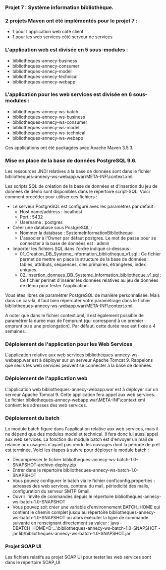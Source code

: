 ﻿### Projet 7 : Système information bibliothèque.

### 2 projets Maven ont été implémentés pour le projet 7 : 
-   1 pour l'application web côté client
-   1 pour les web services côté serveur de services

### L'application web est divisée en 5 sous-modules :

-   bibliotheques-annecy-business
-   bibliotheques-annecy-consumer
-   bibliotheques-annecy-model
-   bibliotheques-annecy-technical
-   bibliotheques-annecy-webapp

### L'application pour les web services est divisée en 6 sous-modules :

-   bibliotheques-annecy-ws-batch
-   bibliotheques-annecy-ws-business
-   bibliotheques-annecy-ws-consumer
-   bibliotheques-annecy-ws-model
-   bibliotheques-annecy-ws-technical
-   bibliotheques-annecy-ws-webapp

Ces applications ont été packagées avec Apache Maven 3.5.3.

### Mise en place de la base de données PostgreSQL 9.6.

Les ressources JNDI relatives à la base de données sont dans le fichier bibliotheques-annecy-ws-webapp.war\META-INF\context.xml.

Les scripts SQL de création de la base de données et d'insertion du jeu de données de démo sont disponibles dans le répertoire script-SQL.
Voici comment procéder pour utiliser ces fichiers :

-   Le serveur PostgreSQL est configuré avec les paramètres par défaut :
	- Host name/address : localhost
	- Port : 5432
	- Username : postgres
-   Créer une database sous PostgreSQL :
	- Nommer la database : SystemeInformationBibliotheque
	- L'associer à l'Owner par défaut postgres. Le mot de passe pour se connecter à la base de données est  : admin
-   Importer les fichiers SQL dans l'ordre indiqué ci-dessous :
	- 01_Creation_DB_Systeme_information_bibliotheque_v1.sql : Ce fichier permet de mettre en place la structure de la base de données : tables, attributs, séquences, clés primaires, étrangères, index uniques.
	- 02_Insertion_donnees_DB_Systeme_information_bibliotheque_v1.sql : Ce fichier permet d'insérer les données relatives au jeu de données de démo pour tester l'application.
	
Vous êtes libres de paramétrer PostgreSQL de manière personnalisée. Mais dans ce cas-là, il faut bien répercuter votre paramétrage dans le fichier bibliotheques-annecy-ws-webapp.war\META-INF\context.xml.

A noter que dans le fichier context.xml, il est également possible de paramétrer la durée max de l'emprunt (qui correspond à un premier emprunt ou à une prolongation). Par défaut, cette
durée max est fixée à 4 semaines.

### Déploiement de l'application pour les Web Services

L'application relative aux web services bibliotheques-annecy-ws-webapp.war est à déployer sur un serveur Apache Tomcat 9. Rappelons que seuls les web services peuvent se connecter à la base de données.

### Déploiement de l'application web

L'application web bibliotheques-annecy-webapp.war est à déployer sur un serveur Apache Tomcat 9. Cette application fera appel aux web services. 
Le fichier bibliotheques-annecy-webapp.war\META-INF\context.xml contient les adresses des web services.

### Déploiement du batch

Le module batch figure dans l'application relative aux web services, mais il ne dépend que des modules model et technical. Il fera donc lui aussi appel aux web services.
La fonction du module batch est d'envoyer un mail de relance aux usagers n'ayant pas rendu les ouvrages dont la période de prêt est terminée. Voici les étapes à suivre pour déployer
le module batch : 

-   Décompresser le fichier bibliotheques-annecy-ws-batch-1.0-SNAPSHOT-archive-deploy.zip
-   Entrer dans le répertoire bibliotheques-annecy-ws-batch-1.0-SNAPSHOT
-   Vous pouvez configurer le batch via le fichier conf\config.properties : adresses des web services, contenu du mail, périodicité des mails, configuration du serveur SMTP Gmail.
-   Ouvrir l'invite de commandes depuis le répertoire bibliotheques-annecy-ws-batch-1.0-SNAPSHOT
-   Vous pouvez soit créer une variable d'environnement BATCH_HOME qui contient le chemin complet jusqu'au répertoire bibliotheques-annecy-ws-batch-1.0-SNAPSHOT ou alors exécuter la ligne
de commande suivante en renseignant directement sa valeur : java -DBATCH_HOME=D:\...\bibliotheques-annecy-ws-batch-1.0-SNAPSHOT -jar lib/bibliotheques-annecy-ws-batch-1.0-SNAPSHOT.jar

### Projet SOAP UI

Les fichiers relatifs au projet SOAP UI pour tester les web services sont dans le répertoire SOAP_UI
